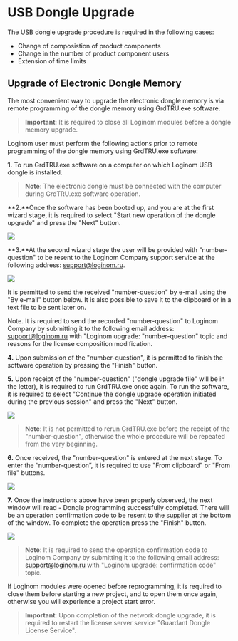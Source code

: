 # USB Dongle Upgrade

The USB dongle upgrade procedure is required in the following cases:

* Change of composistion of product components
* Change in the number of product component users
* Extension of time limits

## Upgrade of Electronic Dongle Memory

The most convenient way to upgrade the electronic dongle memory is via remote programming of the dongle memory using GrdTRU.exe software.

> **Important**: It is required to close all Loginom modules before a dongle memory upgrade.

Loginom user must perform the following actions prior to remote programming of the dongle memory using GrdTRU.exe software:

**1.** To run GrdTRU.exe software on a computer on which Loginom USB dongle is installed.

> **Note**: The electronic dongle must be connected with the computer during GrdTRU.exe software operation.

**2.**Once the software has been booted up, and you are at the first wizard stage, it is required to select "Start new operation of the dongle upgrade" and press the "Next" button.

![](../images/guardant-usb-upgrade-1.png)

**3.**At the second wizard stage the user will be provided with "number-question" to be resent to the Loginom Company support service at the following address: [support@loginom.ru](mailto:support@loginom.ru).

![](../images/guardant-usb-upgrade-2.png)

It is permitted to send the received "number-question" by e-mail using the "By e-mail" button below. It is also possible to save it to the clipboard or in a text file to be sent later on.

Note. It is required to send the recorded "number-question" to Loginom Company by submitting it to the following email address: [support@loginom.ru](mailto:support@loginom.ru) with "Loginom upgrade: "number-question" topic and reasons for the license composition modification.

**4.** Upon submission of the "number-question", it is permitted to finish the software operation by pressing the "Finish" button.

**5.** Upon receipt of the "number-question" ("dongle upgrade file" will be in the letter), it is required to run GrdTRU.exe once again. To run the software, it is required to select "Continue the dongle upgrade operation initiated during the previous session" and press the "Next" button.

![](../images/guardant-usb-upgrade-3.png)

> **Note**: It is not permitted to rerun GrdTRU.exe before the receipt of the "number-question", otherwise the whole procedure will be repeated from the very beginning.

**6.** Once received, the "number-question" is entered at the next stage. To enter the “number-question”, it is required to use "From clipboard" or "From file" buttons.

![](../images/guardant-usb-upgrade-4.png)

**7.** Once the instructions above have been properly observed, the next window will read - Dongle programming successfully completed. There will be an operation confirmation code to be resent to the supplier at the bottom of the window. To complete the operation press the "Finish" button.

![](../images/guardant-usb-upgrade-5.png)

> **Note**: It is required to send the operation confirmation code to Loginom Company by submitting it to the following email address: [support@loginom.ru](mailto:support@loginom.ru) with "Loginom upgrade: confirmation code" topic.

If Loginom modules were opened before reprogramming, it is required to close them before starting a new project, and to open them once again, otherwise you will experience a project start error.

> **Important**: Upon completion of the network dongle upgrade, it is required to restart the license server service "Guardant Dongle License Service".
